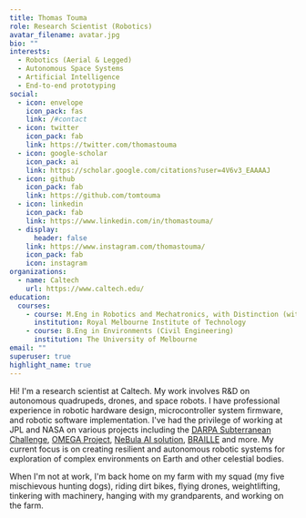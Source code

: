 ```yaml
---
title: Thomas Touma
role: Research Scientist (Robotics)
avatar_filename: avatar.jpg
bio: ""
interests:
  - Robotics (Aerial & Legged)
  - Autonomous Space Systems
  - Artificial Intelligence
  - End-to-end prototyping
social:
  - icon: envelope
    icon_pack: fas
    link: /#contact
  - icon: twitter
    icon_pack: fab
    link: https://twitter.com/thomastouma
  - icon: google-scholar
    icon_pack: ai
    link: https://scholar.google.com/citations?user=4V6v3_EAAAAJ
  - icon: github
    icon_pack: fab
    link: https://github.com/tomtouma
  - icon: linkedin
    icon_pack: fab
    link: https://www.linkedin.com/in/thomastouma/
  - display:
      header: false
    link: https://www.instagram.com/thomastouma/
    icon_pack: fab
    icon: instagram
organizations:
  - name: Caltech
    url: https://www.caltech.edu/
education:
  courses:
    - course: M.Eng in Robotics and Mechatronics, with Distinction (with Distinction)
      institution: Royal Melbourne Institute of Technology
    - course: B.Eng in Environments (Civil Engineering)
      institution: The University of Melbourne
email: ""
superuser: true
highlight_name: true
---
```

Hi! I'm a research scientist at Caltech. <!--I'm also an affiliate roboticist at the NASA Jet Propulsion Laboratory.--> My work involves R&D on autonomous quadrupeds, drones, and space robots. I have professional experience in robotic hardware design, microcontroller system firmware, and robotic software implementation. I've had the privilege of working at JPL and NASA on various projects including the [DARPA Subterranean Challenge](https://www.subtchallenge.com/), [](https://www.nasa.gov/centers/ames/research/OMEGA/index.html)[OMEGA Project](https://www.nasa.gov/centers/ames/research/OMEGA/index.html), [NeBula AI solution](https://costar.jpl.nasa.gov/), [BRAILLE](https://nasa-braille.org/) and more. My current focus is on creating resilient and autonomous robotic systems for exploration of complex environments on Earth and other celestial bodies. 

When I'm not at work, I'm back home on my farm with my squad (my five mischievous hunting dogs), riding dirt bikes, flying drones, weightlifting, tinkering with machinery, hanging with my grandparents, and working on the farm.

<!--{{< icon name="download" pack="fas" >}} Download my {{< staticref "uploads/demo_resume.pdf" "newtab" >}}resumé{{< /staticref >}}.-->
